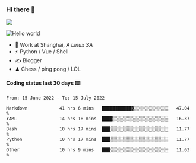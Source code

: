 ### Hi there 👋
![](https://komarev.com/ghpvc/?username=Xuhandsome)


<img src="https://github-readme-stats.vercel.app/api?username=XuHandsome&show_icons=true&theme=merko" alt="Hello world">

<br/>

- 🍻  Work at Shanghai, _A Linux SA_
- ⚡  Python / Vue / Shell
- ✍️  Blogger
- ♟  Chess / ping pong / LOL

#### Coding status last 30 days ⌨️

<!--START_SECTION:waka-->

```text
From: 15 June 2022 - To: 15 July 2022

Markdown            41 hrs 6 mins   ███████████▓░░░░░░░░░░░░░   47.04 %
YAML                14 hrs 18 mins  ████░░░░░░░░░░░░░░░░░░░░░   16.37 %
Bash                10 hrs 17 mins  ███░░░░░░░░░░░░░░░░░░░░░░   11.77 %
Python              10 hrs 17 mins  ███░░░░░░░░░░░░░░░░░░░░░░   11.77 %
Other               10 hrs 9 mins   ███░░░░░░░░░░░░░░░░░░░░░░   11.63 %
```

<!--END_SECTION:waka-->
